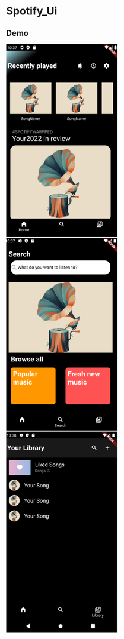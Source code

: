 # Spotify_Ui



## Demo
<img src="assets/demo/spotify_ui_home.png" width="300px" height="auto">
<img src="assets/demo/Spotify_ui_Search.png" width="300px" height="auto">
<img src="assets/demo/Spotify_ui_library.png" width="300px" height="auto">

